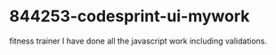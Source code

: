 # 844253-codesprint-ui-mywork
fitness trainer
I have done all the javascript work including validations.
